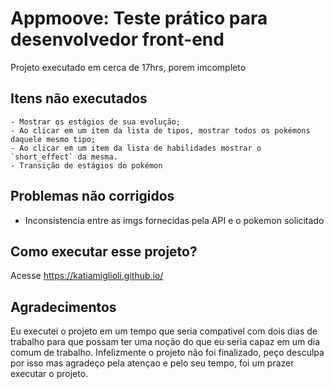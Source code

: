 
# Appmoove: Teste prático para desenvolvedor front-end

Projeto executado em cerca de 17hrs, porem imcompleto


## Itens não executados

    - Mostrar os estágios de sua evolução;
    - Ao clicar em um item da lista de tipos, mostrar todos os pokémons daquele mesmo tipo;
    - Ao clicar em um item da lista de habilidades mostrar o `short_effect` da mesma.
    - Transição de estágios do pokémon
## Problemas não corrigidos

- Inconsistencia entre as imgs fornecidas pela API e o pokemon solicitado
## Como executar esse projeto?

 Acesse https://katiamiglioli.github.io/

## Agradecimentos

Eu executei o projeto em um tempo que seria compativel com dois dias de trabalho para que possam ter uma noção do que eu seria capaz em um dia comum de trabalho. Infelizmente o projeto não foi finalizado, peço desculpa por isso mas agradeço pela atençao e pelo seu tempo, foi um prazer executar o projeto.